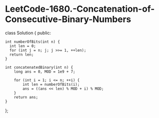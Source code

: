 # LeetCode-1680.-Concatenation-of-Consecutive-Binary-Numbers

class Solution {
public:
    
    int numberOfBits(int n) {
      int len = 0;
      for (int j = n; j; j >>= 1, ++len);
      return len;
    }
    
    int concatenatedBinary(int n) {
        long ans = 0, MOD = 1e9 + 7;
        
        for (int i = 1; i <= n; ++i) {
            int len = numberOfBits(i);
            ans = ((ans << len) % MOD + i) % MOD;
        }
        return ans;
    }
};
